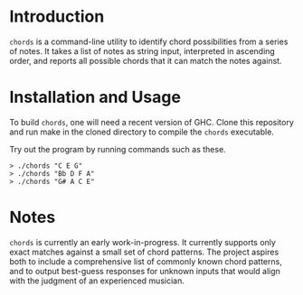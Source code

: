 # Introduction

`chords` is a command-line utility to identify chord possibilities from a series
of notes. It takes a list of notes as string input, interpreted in
ascending order, and reports all possible chords that it can match the notes
against.

# Installation and Usage

To build `chords`, one will need a recent version of GHC. Clone this repository
and run make in the cloned directory to compile the `chords` executable.

Try out the program by running commands such as these.

```
> ./chords "C E G"
> ./chords "Bb D F A"
> ./chords "G# A C E"
```

# Notes

`chords` is currently an early work-in-progress. It currently supports only
exact matches against a small set of chord patterns. The project aspires both to
include a comprehensive list of commonly known chord patterns, and to output
best-guess responses for unknown inputs that would align with the judgment of an
experienced musician.
